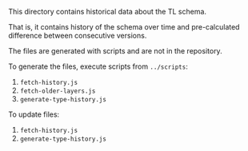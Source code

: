 This directory contains historical data about the TL schema.

That is, it contains history of the schema over time and pre-calculated difference
between consecutive versions.

The files are generated with scripts and are not in the repository.

To generate the files, execute scripts from `../scripts`:
1. `fetch-history.js`
2. `fetch-older-layers.js`
3. `generate-type-history.js`

To update files:
1. `fetch-history.js`
2. `generate-type-history.js`

